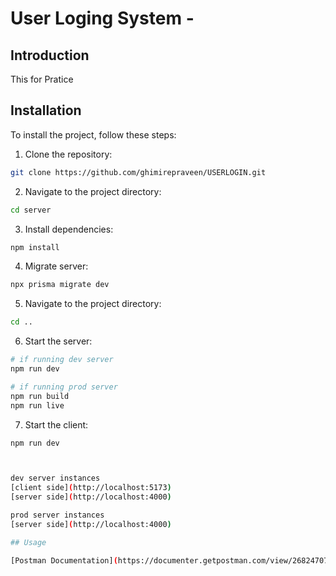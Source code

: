 # User Loging System -

## Introduction

This for Pratice

## Installation

To install the project, follow these steps:

1. Clone the repository:

```bash
git clone https://github.com/ghimirepraveen/USERLOGIN.git

```

2. Navigate to the project directory:

```bash
cd server
```

3. Install dependencies:

```bash
npm install
```

4. Migrate server:

```bash
npx prisma migrate dev
```

5. Navigate to the project directory:

```bash
cd ..
```

6. Start the server:

```bash
# if running dev server
npm run dev

# if running prod server
npm run build
npm run live
```

7. Start the client:

```bash
npm run dev



dev server instances
[client side](http://localhost:5173)
[server side](http://localhost:4000)

prod server instances
[server side](http://localhost:4000)

## Usage

[Postman Documentation](https://documenter.getpostman.com/view/26824707/2sA3JT3JB2?version=latest#intro)
```
